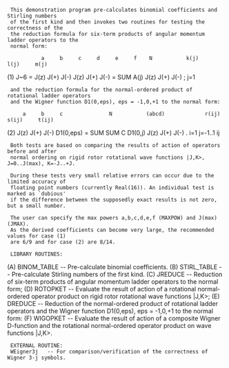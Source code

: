      This demonstration program pre-calculates binomial coefficients and Stirling numbers
     of the first kind and then invokes two routines for testing the correctness of the
     the reduction formula for six-term products of angular momentum ladder operators to the
     normal form:

               a     b     c     d     e     f    N           k(j)     l(j)     m(j)
 (1) J~6 = J(z)  J(+)  J(-)  J(z)  J(+)  J(-)  = SUM A(j) J(z)     J(+)     J(-)    ;
                                                 j=1

     and the reduction formula for the normal-ordered product of rotational ladder operators
     and the Wigner function D1(0,eps), eps = -1,0,+1 to the normal form:

         a     b     c               N           (abcd)             r(ij)     s(ij)     t(ij)
 (2) J(z)  J(+)  J(-)  D1(0,eps) = SUM   SUM   C       D1(0,j) J(z)      J(+)      J(-)      .
                                    i=1 j=-1..1  ij

     Both tests are based on comparing the results of action of operators before and after 
     normal ordering on rigid rotor rotational wave functions |J,K>, J=0..J(max), K=-J..+J.

     During these tests very small relative errors can occur due to the limited accuracy of
     floating point numbers (currently Real(16)). An individual test is marked as `dubious'
     if the difference between the supposedly exact results is not zero, but a small number.

     The user can specify the max powers a,b,c,d,e,f (MAXPOW) and J(max) (JMAX).
     As the derived coefficients can become very large, the recommended values for case (1) 
     are 6/9 and for case (2) are 8/14.

     LIBRARY ROUTINES:
 (A) BINOM_TABLE -- Pre-calculate binomial coefficients.
 (B) STIRL_TABLE -- Pre-calculate Stirling numbers of the first kind.
 (C) JREDUCE     -- Reduction of six-term products of angular momentum ladder operators to the
                    normal form;
 (D) ROTOPKET    -- Evaluate the result of action of a rotational normal-ordered operator 
                    product on rigid rotor rotational wave functions |J,K>;
 (E) DREDUCE     -- Reduction of the normal-ordered product of rotational ladder operators
                    and the Wigner function D1(0,eps), eps = -1,0,+1 to the normal form:
 (F) WIGOPKET    -- Evaluate the result of action of a composite Wigner D-function and the 
                    rotational normal-ordered operator product on wave functions |J,K>.

     EXTERNAL ROUTINE:
     WEigner3j   -- For comparison/verification of the correctness of Wigner 3-j symbols.

